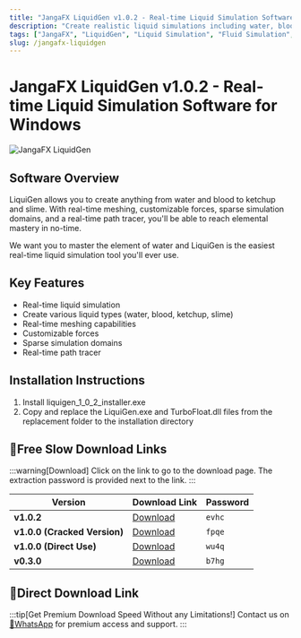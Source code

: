 ```yaml
---
title: "JangaFX LiquidGen v1.0.2 - Real-time Liquid Simulation Software for Windows"
description: "Create realistic liquid simulations including water, blood, ketchup, and slime with JangaFX LiquidGen. Features real-time meshing, customizable forces, sparse simulation domains, and a real-time path tracer."
tags: ["JangaFX", "LiquidGen", "Liquid Simulation", "Fluid Simulation", "3D Software", "Real-time Rendering", "VFX", "CGI", "Water Simulation", "Particle Effects"]
slug: /jangafx-liquidgen
---
```


# JangaFX LiquidGen v1.0.2 - Real-time Liquid Simulation Software for Windows

![JangaFX LiquidGen](https://www.gfxcamp.com/wp-content/uploads/2024/10/LiquidGen.jpg)

## Software Overview

LiquiGen allows you to create anything from water and blood to ketchup and slime. With real-time meshing, customizable forces, sparse simulation domains, and a real-time path tracer, you'll be able to reach elemental mastery in no-time.

We want you to master the element of water and LiquiGen is the easiest real-time liquid simulation tool you'll ever use.

## Key Features

- Real-time liquid simulation
- Create various liquid types (water, blood, ketchup, slime)
- Real-time meshing capabilities
- Customizable forces
- Sparse simulation domains
- Real-time path tracer

## Installation Instructions

1. Install liquigen_1_0_2_installer.exe
2. Copy and replace the LiquiGen.exe and TurboFloat.dll files from the replacement folder to the installation directory

## 🐌Free Slow Download Links

:::warning[Download]
Click on the link to go to the download page. The extraction password is provided next to the link.
:::

| Version | Download Link | Password |
| ------- | ------------- | -------- |
| **v1.0.2** | [Download](https://pan.baidu.com/s/1ogz92qCzCibJAsr1l-loWg?pwd=evhc) | `evhc` |
| **v1.0.0 (Cracked Version)** | [Download](https://pan.baidu.com/s/1LiHBgls6ggaI8ZvQDGKlmQ?pwd=fpqe) | `fpqe` |
| **v1.0.0 (Direct Use)** | [Download](https://pan.baidu.com/s/1OOxP6Ot6TlaC8YMHfaksMw?pwd=wu4q) | `wu4q` |
| **v0.3.0** | [Download](https://pan.baidu.com/s/1QuHzGz0-RZj77Ddpusl03Q?pwd=b7hg) | `b7hg` |
## 🚀Direct Download Link
:::tip[Get Premium Download Speed Without any Limitations!]
Contact us on [💬WhatsApp](https://wa.me/+8613237610083) for premium  access and support.
:::